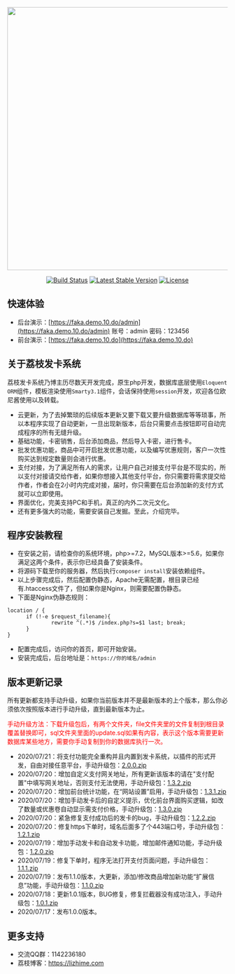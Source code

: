 <p align="center"><img src="https://lizhime.com/wp-content/uploads/2020/07/%E5%B0%81%E9%9D%A2.png" width="600"></p>

<p align="center">
<a href="https://lizhime.com/41.html"><img src="https://travis-ci.org/laravel/framework.svg" alt="Build Status"></a>
<a href="https://lizhime.com/41.html"><img src="https://poser.pugx.org/laravel/framework/v/stable.svg" alt="Latest Stable Version"></a>
<a href="https://lizhime.com/41.html"><img src="https://poser.pugx.org/laravel/framework/license.svg" alt="License"></a>
</p>

## 快速体验
- 后台演示：[https://faka.demo.10.do/admin](https://faka.demo.10.do/admin)  账号：admin 密码：123456
- 前台演示：[https://faka.demo.10.do](https://faka.demo.10.do)

## 关于荔枝发卡系统 

荔枝发卡系统乃博主历尽数天开发完成，原生php开发，数据库底层使用`Eloquent ORM`组件，模板渲染使用`Smarty3.1`组件，会话保持使用`session`开发，欢迎各位欧尼酱使用以及转载。

- 云更新，为了去掉繁琐的后续版本更新又要下载又要升级数据库等等琐事，所以本程序实现了自动更新，一旦出现新版本，后台只需要点击按钮即可自动完成程序的所有无缝升级。
- 基础功能，卡密销售，后台添加商品，然后导入卡密，进行售卡。
- 批发优惠功能，商品中可开启批发优惠功能，以及编写优惠规则，客户一次性购买达到规定数量则会进行优惠。
- 支付对接，为了满足所有人的需求，让用户自己对接支付平台是不现实的，所以支付对接请交给作者，如果你想接入其他支付平台，你只需要将需求提交给作者，作者会在2小时内完成对接，届时，你只需要在后台添加新的支付方式就可以立即使用。
- 界面优化，完美支持PC和手机，真正的内外二次元文化。
- 还有更多强大的功能，需要安装自己发掘。至此，介绍完毕。

## 程序安装教程

- 在安装之前，请检查你的系统环境，php>=7.2，MySQL版本>=5.6，如果你满足这两个条件，表示你已经具备了安装条件。
- 将源码下载至你的服务器，然后执行`composer install`安装依赖组件。
- 以上步骤完成后，然后配置伪静态，Apache无需配置，根目录已经有.htaccess文件了，但如果你是Nginx，则需要配置伪静态。
- 下面是Nginx伪静态规则：
```
location / {
      if (!-e $request_filename){
              rewrite ^(.*)$ /index.php?s=$1 last; break;
      }
}
```
- 配置完成后，访问你的首页，即可开始安装。
- 安装完成后，后台地址是：`https://你的域名/admin`
## 版本更新记录
<p>所有更新都支持手动升级，如果你当前版本并不是最新版本的上个版本，那么你必须依次按照版本进行手动升级，直到最新版本为止。</p>
<p style="color: red;">手动升级方法：下载升级包后，有两个文件夹，file文件夹里的文件复制到根目录覆盖替换即可，sql文件夹里面的update.sql如果有内容，表示这个版本需要更新数据库某些地方，需要你手动复制到你的数据库执行一次。</p>

- 2020/07/21：将支付功能完全重构并且内置到发卡系统，以插件的形式开发，自由对接任意平台，手动升级包：[2.0.0.zip](https://version.10.do/faka/update/2.0.0.zip)
- 2020/07/20：增加自定义支付网关地址，所有更新该版本的请在"支付配置"中填写网关地址，否则支付无法使用，手动升级包：[1.3.2.zip](https://version.10.do/faka/update/1.3.2.zip)
- 2020/07/20：增加前台统计功能，在“网站设置”启用，手动升级包：[1.3.1.zip](https://version.10.do/faka/update/1.3.1.zip)
- 2020/07/20：增加手动发卡后的自定义提示，优化前台界面购买逻辑，如改了数量或优惠卷自动显示需支付价格，手动升级包：[1.3.0.zip](https://version.10.do/faka/update/1.3.0.zip)
- 2020/07/20：紧急修复支付成功后的发卡的bug，手动升级包：[1.2.2.zip](https://version.10.do/faka/update/1.2.2.zip)
- 2020/07/20：修复https下单时，域名后面多了个443端口号，手动升级包：[1.2.1.zip](https://version.10.do/faka/update/1.2.1.zip)
- 2020/07/19：增加手动发卡和自动发卡功能，增加邮件通知功能，手动升级包：[1.2.0.zip](https://version.10.do/faka/update/1.2.0.zip)
- 2020/07/19：修复下单时，程序无法打开支付页面问题，手动升级包：[1.1.1.zip](https://version.10.do/faka/update/1.1.1.zip)
- 2020/07/19：发布1.1.0版本，大更新，添加/修改商品增加新功能“扩展信息”功能，手动升级包：[1.1.0.zip](https://version.10.do/faka/update/1.1.0.zip)
- 2020/07/18：更新1.0.1版本，BUG修复，修复拦截器没有成功注入，手动升级包：[1.0.1.zip](https://version.10.do/faka/update/1.0.1.zip)
- 2020/07/17：发布1.0.0版本。
## 更多支持
- 交流QQ群：1142236180
- 荔枝博客：https://lizhime.com